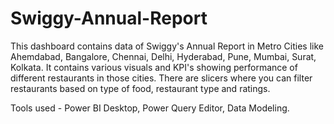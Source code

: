 # Swiggy-Annual-Report
This dashboard contains data of Swiggy's Annual Report in Metro Cities like Ahemdabad, Bangalore, Chennai, Delhi, Hyderabad, Pune, Mumbai, Surat, Kolkata. It contains various visuals and KPI's showing performance of different restaurants in those cities. There are slicers where you can filter restaurants based on type of food, restaurant type and ratings.

Tools used - Power BI Desktop, Power Query Editor, Data Modeling.
